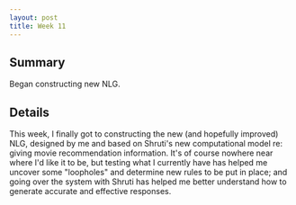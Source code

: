 ```yaml
---
layout: post
title: Week 11
---
```


## Summary
Began constructing new NLG.

## Details
This week, I finally got to constructing the new (and hopefully improved) NLG,
designed by me and based on Shruti's new computational model re: giving movie
recommendation information. It's of course nowhere near where I'd like it to
be, but testing what I currently have has helped me uncover some "loopholes"
and determine new rules to be put in place; and going over the system with
Shruti has helped me better understand how to generate accurate and effective
responses.
